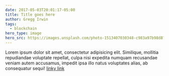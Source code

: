 ```yaml
---
date: 2017-05-03T20:01:17-05:00
title: Title goes here
author: Gregg Irwin
tags:
  - blockchain
hero_type: image
hero_src: https://images.unsplash.com/photo-1513407030348-c983a97b98d8?ixlib=rb-0.3.5&ixid=eyJhcHBfaWQiOjEyMDd9&s=477ae5a62fd5ade3f1e3a08c013af882&auto=format&fit=crop&w=1352&q=80
---
```


Lorem ipsum dolor sit amet, consectetur adipisicing elit. Similique, mollitia repudiandae voluptate repellat, culpa nisi expedita numquam recusandae veniam autem accusamus, impedit ipsa illo natus voluptates alias, ab consequatur sequi! [linky link](https://rebol.com)
